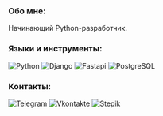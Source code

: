 
### Обо мне:
Начинающий Python-разработчик.

### Языки и инструменты:
![Python](https://img.shields.io/badge/Python-000000?style=for-the-badge&logo=python)
![Django](https://img.shields.io/badge/Django-000000?style=for-the-badge&logo=django&logoColor=006400)
![Fastapi](https://img.shields.io/badge/FastApi-000000?style=for-the-badge&logo=fastapi)
![PostgreSQL](https://img.shields.io/badge/PostgreSQL-000000?style=for-the-badge&logo=Postgresql&logoColor=4682B4)

### Контакты:

[![Telegram](https://img.shields.io/badge/Telegram-090909?style=for-the-badge&logo=telegram)](https://t.me/anywaysadness)
[![Vkontakte](https://img.shields.io/badge/VK-090909?style=for-the-badge&logo=vk&logoColor=4F7DB3)](https://vk.com/iamanyway)
[![Stepik](https://img.shields.io/badge/Stepik-090909?style=for-the-badge&logo=stepik)](https://stepik.org/users/479797537/profile)

